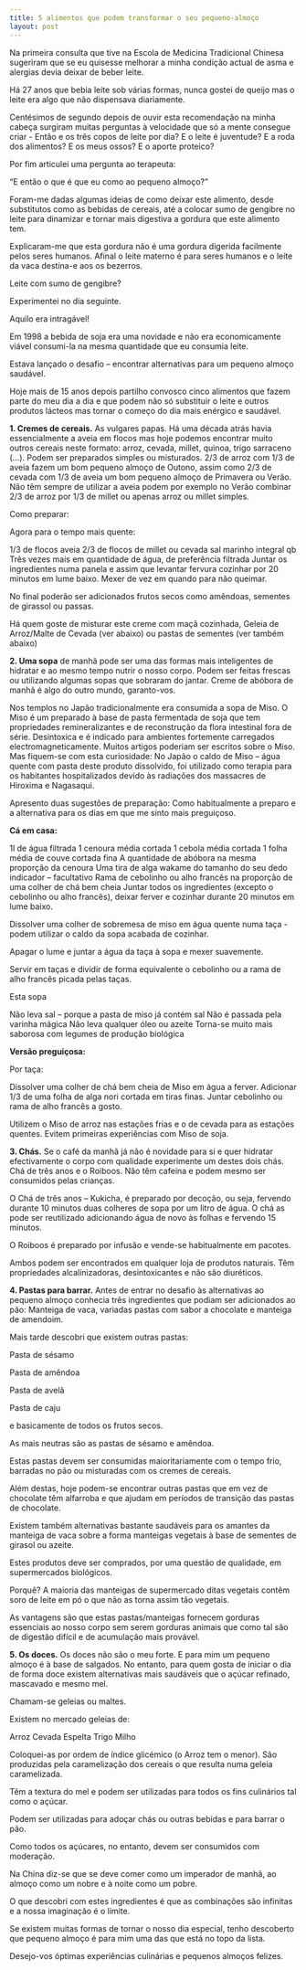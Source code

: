 ```yaml
---
title: 5 alimentos que podem transformar o seu pequeno-almoço 
layout: post
---
```


Na primeira consulta que tive na Escola de Medicina Tradicional Chinesa sugeriram que se eu quisesse melhorar a minha condição actual de asma e alergias devia deixar de beber leite.

Há 27 anos que bebia leite sob várias formas, nunca gostei de queijo mas o leite era algo que não dispensava diariamente. 

Centésimos de segundo depois de ouvir esta recomendação na minha cabeça surgiram muitas perguntas à velocidade que só a mente consegue criar - Então e os três copos de leite por dia? E o leite é juventude? E a roda dos alimentos? E os meus ossos? E o aporte proteico?

Por fim articulei uma pergunta ao terapeuta: 

“E então o que é que eu como ao pequeno almoço?”

Foram-me dadas algumas ideias de como deixar este alimento, desde substitutos como as bebidas de cereais, até a colocar sumo de gengibre no leite para dinamizar e tornar mais digestiva a gordura que este alimento tem. 

Explicaram-me que esta gordura não é uma gordura digerida facilmente pelos seres humanos. Afinal o leite materno é para seres humanos e o leite da vaca destina-e aos os bezerros.

Leite com sumo de gengibre? 

Experimentei no dia seguinte.

Aquilo era intragável!

Em 1998 a bebida de soja era uma novidade e não era economicamente viável consumi-la na mesma quantidade que eu consumia leite.

Estava lançado o desafio – encontrar alternativas para um pequeno almoço saudável.

Hoje mais de 15 anos depois partilho convosco cinco alimentos que fazem parte do meu dia a dia e que podem não só substituir o leite e outros produtos lácteos mas tornar o começo do dia mais enérgico e saudável.

**1. Cremes de cereais.** As vulgares papas. Há uma década atrás havia essencialmente a aveia em flocos mas hoje podemos encontrar muito outros cereais neste formato: arroz, cevada, millet, quinoa, trigo sarraceno (…). Podem ser preparados simples ou misturados. 2/3 de arroz com 1/3 de aveia fazem um bom pequeno almoço de Outono, assim como 2/3 de cevada com 1/3 de aveia um bom pequeno almoço de Primavera ou Verão. Não têm sempre de utilizar a aveia podem por exemplo no Verão combinar 2/3 de arroz por 1/3 de millet ou apenas arroz ou millet simples.

Como preparar:

Agora para o tempo mais quente:

1/3 de flocos aveia
2/3 de flocos de millet ou cevada
sal marinho integral qb
Três vezes mais em quantidade de água, de preferência filtrada
Juntar os ingredientes numa panela e assim que levantar fervura cozinhar por 20 minutos em lume baixo. Mexer de vez em quando para não queimar.

No final poderão ser adicionados frutos secos como amêndoas, sementes de girassol ou passas.

Há quem goste de misturar este creme com maçã cozinhada, Geleia de Arroz/Malte de Cevada (ver abaixo) ou pastas de sementes (ver também abaixo)

**2. Uma sopa** de manhã pode ser uma das formas mais inteligentes de hidratar e ao mesmo tempo nutrir o nosso corpo. Podem ser feitas frescas ou utilizando algumas sopas que sobraram do jantar. Creme de abóbora de manhã é algo do outro mundo, garanto-vos.

Nos templos no Japão tradicionalmente era consumida a sopa de Miso. O Miso é um preparado à base de pasta fermentada de soja que tem propriedades remineralizantes e de reconstrução da flora intestinal fora de série. Desintoxica e é indicado para ambientes fortemente carregados electromagneticamente. Muitos artigos poderiam ser escritos sobre o Miso. Mas fiquem-se com esta curiosidade: No Japão o caldo de Miso – água quente com pasta deste produto dissolvido, foi utilizado como terapia para os habitantes hospitalizados devido às radiações dos massacres de Hiroxima e Nagasaqui.

Apresento duas sugestões de preparação: Como habitualmente a preparo e a alternativa para os dias em que me sinto mais preguiçoso.

**Cá em casa:**

1l de água filtrada
1 cenoura média cortada
1 cebola média cortada
1 folha média de couve cortada fina
A quantidade de abóbora na mesma proporção da cenoura
Uma tira de alga wakame do tamanho do seu dedo indicador – facultativo
Rama de cebolinho ou alho francês na proporção de uma colher de chá bem cheia
Juntar todos os ingredientes (excepto o cebolinho ou alho francês), deixar ferver e cozinhar durante 20 minutos em lume baixo.

Dissolver uma colher de sobremesa de miso em água quente numa taça - podem utilizar o caldo da sopa acabada de cozinhar.

Apagar o lume e juntar a água da taça à sopa e mexer suavemente.

Servir em taças e dividir de forma equivalente o cebolinho ou a rama de alho francês picada pelas taças.

Esta sopa

Não leva sal – porque a pasta de miso já contém sal
Não é passada pela varinha mágica
Não leva qualquer óleo ou azeite
Torna-se muito mais saborosa com legumes de produção biológica

**Versão preguiçosa:**

Por taça:

Dissolver uma colher de chá bem cheia de Miso em água a ferver. Adicionar 1/3 de uma folha de alga nori cortada em tiras finas. Juntar cebolinho ou rama de alho francês a gosto.

Utilizem o Miso de arroz nas estações frias e o de cevada para as estações quentes. Evitem primeiras experiências com Miso de soja.

**3. Chás.** Se o café da manhã já não é novidade para si e quer hidratar efectivamente o corpo com qualidade experimente um destes dois chás. Chá de três anos e o Roiboos. Não têm cafeína e podem mesmo ser consumidos pelas crianças.

O Chá de três anos – Kukicha, é preparado por decoção, ou seja, fervendo durante 10 minutos duas colheres de sopa por um litro de água. O chá as pode ser reutilizado adicionando água de novo às folhas e fervendo 15 minutos.

O Roiboos é preparado por infusão e vende-se habitualmente em pacotes.

Ambos podem ser encontrados em qualquer loja de produtos naturais. Têm  propriedades alcalinizadoras, desintoxicantes e não são diuréticos.

**4. Pastas para barrar.** Antes de entrar no desafio às alternativas ao pequeno almoço conhecia três ingredientes que podiam ser adicionados ao pão: Manteiga de vaca, variadas pastas com sabor a chocolate e manteiga de amendoim.

Mais tarde descobri que existem outras pastas:

Pasta de sésamo

Pasta de amêndoa

Pasta de avelã

Pasta de caju

e basicamente de todos os frutos secos.

As mais neutras são as pastas de sésamo e amêndoa.

Estas pastas devem ser consumidas maioritariamente com o tempo frio, barradas no pão ou misturadas com os cremes de cereais.

Além destas, hoje podem-se encontrar outras pastas que em vez de chocolate têm alfarroba e que ajudam em períodos de transição das pastas de chocolate.

Existem também alternativas bastante saudáveis para os amantes da manteiga de vaca sobre a forma manteigas vegetais à base de sementes de girasol ou azeite.

Estes produtos deve ser comprados, por uma questão de qualidade, em supermercados biológicos.

Porquê? A maioria das manteigas de supermercado ditas vegetais contêm soro de leite em pó o que não as torna assim tão vegetais.

As vantagens são que estas pastas/manteigas fornecem gorduras essenciais ao nosso corpo sem serem gorduras animais que como tal são de digestão difícil e de acumulação mais provável.

**5. Os doces.** Os doces não são o meu forte. E para mim um pequeno almoço é à base de salgados. No entanto, para quem gosta de iniciar o dia de forma doce existem alternativas mais saudáveis que o açúcar refinado, mascavado e mesmo mel.

Chamam-se geleias ou maltes.

Existem no mercado geleias de:

Arroz
Cevada
Espelta
Trigo
Milho

Coloquei-as por ordem de índice glicémico (o Arroz tem o menor). São produzidas pela caramelização dos cereais o que resulta numa geleia caramelizada.

Têm a textura do mel e podem ser utilizadas para todos os fins culinários tal como o açúcar.

Podem ser utilizadas para adoçar chás ou outras bebidas e para barrar o pão.

Como todos os açúcares, no entanto, devem ser consumidos com moderação.

Na China diz-se que se deve comer como um imperador de manhã, ao almoço como um nobre e à noite como um pobre.

O que descobri com estes ingredientes é que as combinações são infinitas e a nossa imaginação é o limite.

Se existem muitas formas de tornar o nosso dia especial, tenho descoberto que pequeno almoço é para mim uma das que está no topo da lista.

Desejo-vos óptimas experiências culinárias e pequenos almoços felizes. 
